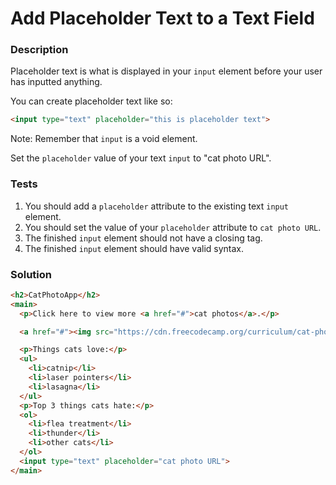# Add Placeholder Text to a Text Field

### Description

Placeholder text is what is displayed in your `input` element before your user has inputted anything.

You can create placeholder text like so:

```html
<input type="text" placeholder="this is placeholder text">
```

Note: Remember that `input` is a void element.

Set the `placeholder` value of your text `input` to "cat photo URL".

### Tests

1. You should add a `placeholder` attribute to the existing text `input` element.
2. You should set the value of your `placeholder` attribute to `cat photo URL`.
3. The finished `input` element should not have a closing tag.
4. The finished `input` element should have valid syntax.

### Solution

```html
<h2>CatPhotoApp</h2>
<main>
  <p>Click here to view more <a href="#">cat photos</a>.</p>

  <a href="#"><img src="https://cdn.freecodecamp.org/curriculum/cat-photo-app/relaxing-cat.jpg" alt="A cute orange cat lying on its back."></a>

  <p>Things cats love:</p>
  <ul>
    <li>catnip</li>
    <li>laser pointers</li>
    <li>lasagna</li>
  </ul>
  <p>Top 3 things cats hate:</p>
  <ol>
    <li>flea treatment</li>
    <li>thunder</li>
    <li>other cats</li>
  </ol>
  <input type="text" placeholder="cat photo URL">
</main>
```